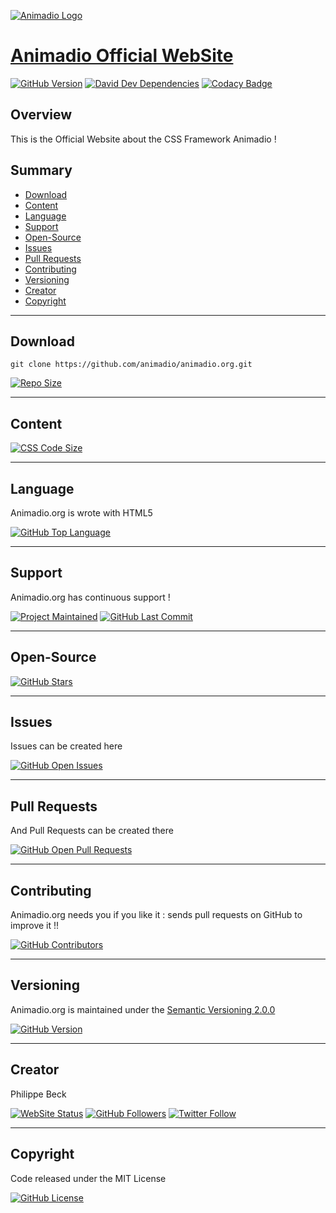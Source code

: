 [![Animadio Logo](https://animadio.org/img/logo.png)](https://animadio.org)
# [Animadio Official WebSite](https://animadio.org)

[![GitHub Version](https://img.shields.io/github/package-json/v/animadio/animadio.org.svg?label=Version)](https://github.com/animadio/animadio.org/blob/master/package.json)
[![David Dev Dependencies](https://david-dm.org/animadio/animadio.org/status.svg)](https://david-dm.org/animadio/animadio.org)
[![Codacy Badge](https://api.codacy.com/project/badge/Grade/914993ec00464b57a30d6905f5a1b5db)](https://www.codacy.com/app/Animadio/animadio.org?utm_source=github.com&amp;utm_medium=referral&amp;utm_content=animadio/animadio.org&amp;utm_campaign=Badge_Grade)

## Overview

This is the Official Website about the CSS Framework Animadio !

## Summary

-   [Download](#download)  
-   [Content](#content)  
-   [Language](#language)  
-   [Support](#support)  
-   [Open-Source](#open-source)  
-   [Issues](#issues)  
-   [Pull Requests](#pull-requests)  
-   [Contributing](#contributing)  
-   [Versioning](#versioning)  
-   [Creator](#creator)  
-   [Copyright](#copyright)  

---

## Download

`git clone https://github.com/animadio/animadio.org.git`  
  
[![Repo Size](https://img.shields.io/github/repo-size/animadio/animadio.org.svg?label=Repo+Size)](https://github.com/animadio/animadio.org/tree/master)

---

## Content

[![CSS Code Size](https://img.shields.io/github/languages/code-size/animadio/animadio.org.svg?label=Code+Size)](https://github.com/animadio/animadio.org/tree/master)

---

## Language

Animadio.org is wrote with HTML5

[![GitHub Top Language](https://img.shields.io/github/languages/top/animadio/animadio.org.svg?label=HTML5)](https://github.com/animadio/animadio.org)

---

## Support

Animadio.org has continuous support !

[![Project Maintained](https://img.shields.io/maintenance/yes/2019.svg?label=Maintained)](https://github.com/animadio/animadio.org)
[![GitHub Last Commit](https://img.shields.io/github/last-commit/animadio/animadio.org.svg?label=Last+Commit)](https://github.com/animadio/animadio.org/commits/master)

---

## Open-Source

[![GitHub Stars](https://img.shields.io/github/stars/animadio/animadio.org.svg?label=GitHub+:+Animadio.org+|+Stars)](https://github.com/animadio/animadio.org)

---

## Issues

Issues can be created here

[![GitHub Open Issues](https://img.shields.io/github/issues/animadio/animadio.org.svg?label=Issues)](https://github.com/animadio/animadio.org/issues)

---

## Pull Requests

And Pull Requests can be created there

[![GitHub Open Pull Requests](https://img.shields.io/github/issues-pr/animadio/animadio.org.svg?label=Pull+Requests)](https://github.com/animadio/animadio.org/pulls)

---

## Contributing

Animadio.org needs you if you like it : sends pull requests on GitHub to improve it !!

[![GitHub Contributors](https://img.shields.io/github/contributors/animadio/animadio.org.svg?label=Contributors)](https://github.com/animadio/animadio.org/graphs/contributors)

---

## Versioning

Animadio.org is maintained under the [Semantic Versioning 2.0.0](https://semver.org)

[![GitHub Version](https://img.shields.io/github/package-json/v/animadio/animadio.org.svg?label=Version)](https://github.com/animadio/animadio.org/blob/master/package.json)

---

## Creator

Philippe Beck

[![WebSite Status](https://img.shields.io/website-up-down-green-red/https/philippebeck.net.svg?label=https://philippebeck.net)](https://philippebeck.net)
[![GitHub Followers](https://img.shields.io/github/followers/philippebeck.svg?label=GitHub+:+philippebeck+|+Followers)](https://github.com/philippebeck)
[![Twitter Follow](https://badgen.net/twitter/follow/philippepjbeck)](https://twitter.com/philippepjbeck)

---

## Copyright

Code released under the MIT License

[![GitHub License](https://img.shields.io/github/license/animadio/animadio.org.svg?label=License)](https://github.com/animadio/animadio.org/blob/master/LICENSE)
